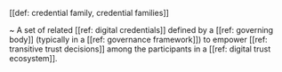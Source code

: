 [[def: credential family, credential families]]

~ A set of related [[ref: digital credentials]] defined by a [[ref: governing body]] (typically in a [[ref: governance framework]]) to empower [[ref: transitive trust decisions]] among the participants in a [[ref: digital trust ecosystem]].
